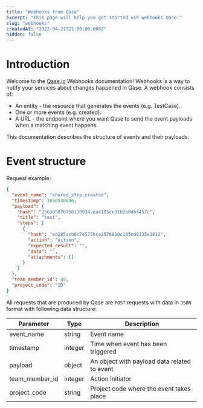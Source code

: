 ```yaml
---
title: "Webhooks from Qase"
excerpt: "This page will help you get started use webhooks Qase."
slug: "webhooks"
createdAt: "2022-04-21T21:00:00.000Z"
hidden: false
---
```


# Introduction

Welcome to the [Qase.io](https://qase.io) Webhooks documentation! Webhooks is a way to notify your services about
changes happened in Qase. A webhook consists of:

- An entity - the resource that generates the events (e.g. TestCase).
- One or more events (e.g. created).
- A URL - the endpoint where you want Qase to send the event payloads when a matching event happens.

This documentation describes the structure of events and their payloads.

# Event structure

Request example:

```json
{
  "event_name": "shared_step.created",
  "timestamp": 1650540646,
  "payload": {
    "hash": "2563d587b756110934vea4185ce31b2b0dbf457c",
    "title": "test",
    "steps": [
      {
        "hash": "ed285acb6c7e575bce2576810c195ed8335e2812",
        "action": "action",
        "expected_result": "",
        "data": "",
        "attachments": []
      }
    ]
  },
  "team_member_id": 40,
  "project_code": "ID"
}
```

All requests that are produced by Qase are `POST` requests with data in `JSON` format with following data structure:

| Parameter      | Type    | Description                                  |
|----------------|---------|----------------------------------------------|
| event_name     | string  | Event name                                   |
| timestamp      | integer | Time when event has been triggered           |
| payload        | object  | An object with payload data related to event |
| team_member_id | integer | Action initiator                             |
| project_code   | string  | Project code where the event takes place     |
